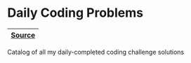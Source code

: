 [daily-problems source]: https://github.com/RascalTwo/DailyProblem

# Daily Coding Problems

| [Source][daily-problems source] |
| - |

Catalog of all my daily-completed coding challenge solutions
